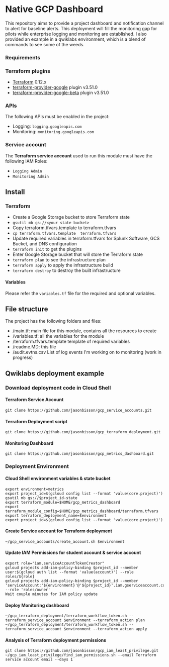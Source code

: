 # Native GCP Dashboard
This repository aims to provide a project dashboard and notification channel to alert for baseline alerts. This deployment will fill the monitoring gap for pilots while enterprise logging and monitoring are established. I also provided an example in a qwiklabs environment, which is a blend of commands to see some of the weeds. 

### Requirements

### Terraform plugins
- [Terraform](https://www.terraform.io/downloads.html) 0.12.x
- [terraform-provider-google](https://github.com/terraform-providers/terraform-provider-google) plugin v3.51.0
- [terraform-provider-google-beta](https://github.com/terraform-providers/terraform-provider-google-beta) plugin v3.51.0


### APIs
The following APIs must be enabled in the project:
- Logging: `logging.googleapis.com`
- Monitoring: `monitoring.googleapis.com`

### Service account
The **Terraform service account** used to run this module must have the following IAM Roles:
- `Logging Admin` 
- `Monitoring Admin`

## Install

### Terraform
-  Create a Google Storage bucket to store Terraform state 
-  `gsutil mb gs://<your state bucket>`
-  Copy terraform.tfvars.template to terraform.tfvars 
-  `cp terraform.tfvars.template  terraform.tfvars`
-  Update required variables in terraform.tfvars for Splunk Software, GCS Bucket, and DNS configuration 
- `terraform init` to get the plugins
-  Enter Google Storage bucket that will store the Terraform state
- `terraform plan` to see the infrastructure plan
- `terraform apply` to apply the infrastructure build
- `terraform destroy` to destroy the built infrastructure

#### Variables
Please refer the `variables.tf` file for the required and optional variables.

## File structure
The project has the following folders and files:

- /main.tf: main file for this module, contains all the resources to create
- /variables.tf: all the variables for the module
- /terraform.tfvars.template template of required variables
- /readme.MD: this file
- /audit.evtns.csv List of log events I'm working on to monitoring (work in progress)

## Qwiklabs deployment example

### Download deployment code in Cloud Shell

#### Terraform Service Account 
```text
git clone https://github.com/jasonbisson/gcp_service_accounts.git
```

#### Terraform Deployment script
```text
git clone https://github.com/jasonbisson/gcp_terraform_deployment.git
```

#### Monitoring Dashboard
```text
git clone https://github.com/jasonbisson/gcp_metrics_dashboard.git
```

### Deployment Environment 

#### Cloud Shell environment variables & state bucket
```text
export environment=metrics
export project_id=$(gcloud config list --format 'value(core.project)')
gsutil mb gs://$project_id-state
export terraform_module=$HOME/gcp_metrics_dashboard
export terraform_module_config=$HOME/gcp_metrics_dashboard/terraform.tfvars
export terraform_deployment_name=$environment
export project_id=$(gcloud config list --format 'value(core.project)')
```

#### Create Service account for Terraform deployment
```text
~/gcp_service_accounts/create_account.sh $environment
```

#### Update IAM Permissions for student account & service account 
```text
export role="iam.serviceAccountTokenCreator"
gcloud projects add-iam-policy-binding $project_id --member user:$(gcloud auth list --format 'value(account)') --role roles/${role}
gcloud projects add-iam-policy-binding $project_id --member 'serviceAccount:'${environment}'@'${project_id}'.iam.gserviceaccount.com' --role 'roles/owner'
Wait couple minutes for IAM policy update
```

#### Deploy Monitoring dashboard
```text
~/gcp_terraform_deployment/terraform_workflow_token.sh --terraform_service_account $environment --terraform_action plan
~/gcp_terraform_deployment/terraform_workflow_token.sh --terraform_service_account $environment --terraform_action apply
```

#### Analysis of Terraform deployment permissions
```text
git clone https://github.com/jasonbisson/gcp_iam_least_privilege.git
~/gcp_iam_least_privilege/find_iam_permissions.sh --email Terraform service account email --days 1
```



